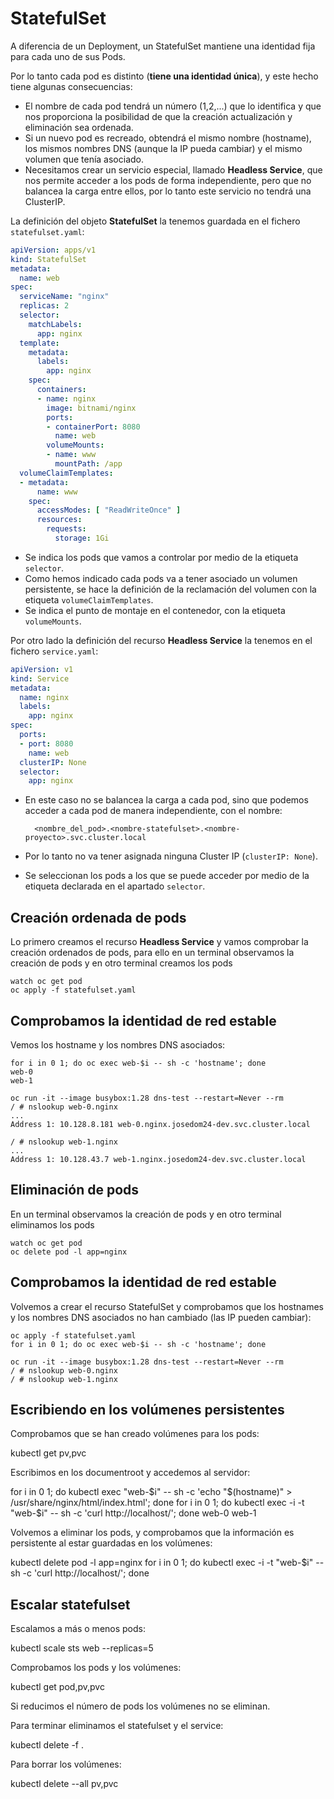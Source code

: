 # StatefulSet

A diferencia de un Deployment, un StatefulSet mantiene una identidad fija para cada uno de sus Pods.

Por lo tanto cada pod es distinto (**tiene una identidad única**), y este hecho tiene algunas consecuencias:
* El nombre de cada pod tendrá un número (1,2,...) que lo identifica y que nos proporciona la posibilidad de que la creación actualización y eliminación sea ordenada.
* Si un nuevo pod es recreado, obtendrá el mismo nombre (hostname), los mismos nombres DNS (aunque la IP pueda cambiar) y el mismo volumen
que tenía asociado.
* Necesitamos crear un servicio especial, llamado **Headless Service**, que nos permite acceder a los pods de forma independiente, pero que no balancea la carga entre ellos, por lo tanto este servicio no tendrá una ClusterIP.

La definición del objeto **StatefulSet** la tenemos guardada en el fichero `statefulset.yaml`:

```yaml
apiVersion: apps/v1
kind: StatefulSet
metadata:
  name: web
spec:
  serviceName: "nginx"
  replicas: 2
  selector:
    matchLabels:
      app: nginx
  template:
    metadata:
      labels:
        app: nginx
    spec:
      containers:
      - name: nginx
        image: bitnami/nginx
        ports:
        - containerPort: 8080
          name: web
        volumeMounts:
        - name: www
          mountPath: /app
  volumeClaimTemplates:
  - metadata:
      name: www
    spec:
      accessModes: [ "ReadWriteOnce" ]
      resources:
        requests:
          storage: 1Gi

```

* Se indica los pods que vamos a controlar por medio de la etiqueta `selector`.
* Como hemos indicado cada pods va a tener asociado un volumen persistente, se hace la definición de la reclamación del volumen con la etiqueta `volumeClaimTemplates`.
* Se indica el punto de montaje en el contenedor, con la etiqueta `volumeMounts`.

Por otro lado la definición del recurso **Headless Service** la tenemos en el fichero `service.yaml`:

```yaml
apiVersion: v1
kind: Service
metadata:
  name: nginx
  labels:
    app: nginx
spec:
  ports:
  - port: 8080
    name: web
  clusterIP: None
  selector:
    app: nginx
```

* En este caso no se balancea la carga a cada pod, sino que podemos acceder a cada pod de manera independiente, con el nombre:
        
        <nombre_del_pod>.<nombre-statefulset>.<nombre-proyecto>.svc.cluster.local

* Por lo tanto no va tener asignada ninguna Cluster IP (`clusterIP: None`).
* Se seleccionan los pods a los que se puede acceder por medio de la etiqueta declarada en el apartado `selector`.

## Creación ordenada de pods

Lo primero creamos el recurso **Headless Service** y vamos comprobar la creación ordenados de pods, para ello en un terminal observamos la creación de pods y en otro terminal creamos los pods

    watch oc get pod
    oc apply -f statefulset.yaml

## Comprobamos la identidad de red estable

Vemos los hostname y los nombres DNS asociados:

    for i in 0 1; do oc exec web-$i -- sh -c 'hostname'; done
    web-0
    web-1

    oc run -it --image busybox:1.28 dns-test --restart=Never --rm
    / # nslookup web-0.nginx
    ...
    Address 1: 10.128.8.181 web-0.nginx.josedom24-dev.svc.cluster.local

    / # nslookup web-1.nginx
    ...
    Address 1: 10.128.43.7 web-1.nginx.josedom24-dev.svc.cluster.local

## Eliminación de pods

En un terminal observamos la creación de pods y en otro terminal eliminamos los pods

    watch oc get pod
    oc delete pod -l app=nginx

## Comprobamos la identidad de red estable

Volvemos a crear el recurso StatefulSet y comprobamos que los hostnames y los nombres DNS asociados no han cambiado (las IP pueden cambiar):

    oc apply -f statefulset.yaml
    for i in 0 1; do oc exec web-$i -- sh -c 'hostname'; done

    oc run -it --image busybox:1.28 dns-test --restart=Never --rm
    / # nslookup web-0.nginx
    / # nslookup web-1.nginx

## Escribiendo en los volúmenes persistentes

Comprobamos que se han creado volúmenes para los pods:

kubectl get pv,pvc

Escribimos en los documentroot y accedemos al servidor:

for i in 0 1; do kubectl exec "web-$i" -- sh -c 'echo "$(hostname)" > /usr/share/nginx/html/index.html'; done
for i in 0 1; do kubectl exec -i -t "web-$i" -- sh -c 'curl http://localhost/'; done
web-0
web-1

Volvemos a eliminar los pods, y comprobamos que la información es persistente al estar guardadas en los volúmenes:

kubectl delete pod -l app=nginx
for i in 0 1; do kubectl exec -i -t "web-$i" -- sh -c 'curl http://localhost/'; done

## Escalar statefulset

Escalamos a más o menos pods:

kubectl scale sts web --replicas=5

Comprobamos los pods y los volúmenes:

kubectl get pod,pv,pvc

Si reducimos el número de pods los volúmenes no se eliminan.

Para terminar eliminamos el statefulset y el service:

kubectl delete -f .

Para borrar los volúmenes:

kubectl delete --all pv,pvc
